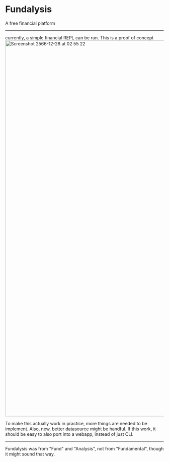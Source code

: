 # Fundalysis 

A free financial platform

---

currently, a simple financial REPL can be run. This is a proof of concept
<img width="1194" alt="Screenshot 2566-12-28 at 02 55 22" src="https://github.com/vzsky/fundalysis/assets/20735983/5a01ce6f-cc05-423b-abb6-0a1488e55a3c">

To make this actually work in practice, more things are needed to be implement. Also, new, better datasource might be handful. 
If this work, it should be easy to also port into a webapp, instead of just CLI.

--- 
Fundalysis was from "Fund" and "Analysis", not from "Fundamental", though it might sound that way.
